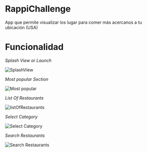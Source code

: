 # RappiChallenge
App que permite visualizar los lugar para comer más acercanos a tu ubicación (USA)

# Funcionalidad

*Splash View or Launch*

![SplashView](splashview.gif)


*Most popular Section*

![Most popular](selectMostPopular.gif)

*List Of Restaurants*

![listOfRestaurants](listOfRestaurants.gif)

*Select Category*

![Select Category](SelectCategory.gif)

*Search Restaurants*

![Search Restaurants](SearchRestaurants.gif)

